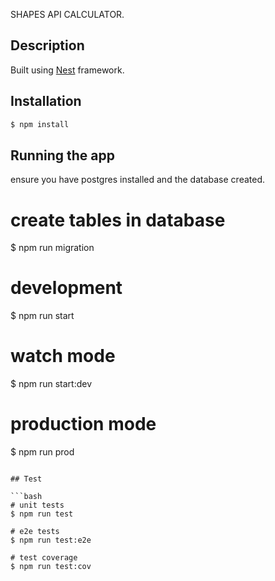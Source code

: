 
SHAPES API CALCULATOR.


## Description
Built using [Nest](https://github.com/nestjs/nest) framework.

## Installation

```bash
$ npm install
```

## Running the app
ensure you have postgres installed and the database created.

# create tables in database
$ npm run migration

# development
$ npm run start

# watch mode
$ npm run start:dev

# production mode
$ npm run prod
```

## Test

```bash
# unit tests
$ npm run test

# e2e tests
$ npm run test:e2e

# test coverage
$ npm run test:cov
```
